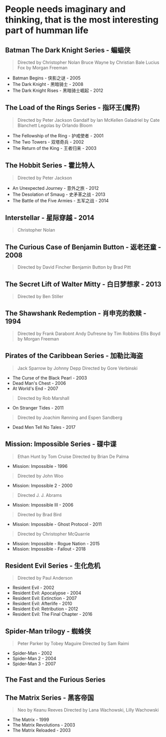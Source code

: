 # People needs imaginary and thinking, that is the most interesting part of humman life

## Batman The Dark Knight Series - 蝙蝠侠

> Directed by Christopher Nolan
> Bruce Wayne by Christian Bale
> Lucius Fox by Morgan Freeman

- Batman Begins - 侠影之谜 - 2005
- The Dark Knight - 黑暗骑士 - 2008
- The Dark Knight Rises - 黑暗骑士崛起 - 2012

## The Load of the Rings Series - 指环王(魔界)

> Directed by Peter Jackson
> Gandalf by Ian McKellen
> Galadriel by Cate Blanchett
> Legolas by Orlando Bloom

- The Fellowship of the Ring - 护戒使者 - 2001
- The Two Towers - 双塔奇兵 - 2002
- The Return of the King - 王者归来 - 2003

## The Hobbit Series - 霍比特人

> Directed by Peter Jackson

- An Unexpected Journey - 意外之旅 - 2012
- The Desolation of Smaug - 史矛革之战 - 2013
- The Battle of the Five Armies - 五军之战 - 2014

## Interstellar - 星际穿越 - 2014

> Christopher Nolan

## The Curious Case of Benjamin Button - 返老还童 - 2008

> Directed by David Fincher
> Benjamin Button by Brad Pitt

## The Secret Lift of Walter Mitty - 白日梦想家 - 2013

> Directed by Ben Stiller

## The Shawshank Redemption - 肖申克的救赎 - 1994

> Directed by Frank Darabont
> Andy Dufresne by Tim Robbins
> Ellis Boyd by Morgan Freeman

## Pirates of the Caribbean Series - 加勒比海盗

> Jack Sparrow by Johnny Depp
> Directed by Gore Verbinski

- The Curse of the Black Pearl - 2003
- Dead Man's Chest - 2006
- At World's End - 2007

> Directed by Rob Marshall

- On Stranger Tides - 2011

> Directed by Joachim Rønning and Espen Sandberg

- Dead Men Tell No Tales - 2017

## Mission: Impossible Series - 碟中谍

> Ethan Hunt by Tom Cruise
> Directed by Brian De Palma

- Mission: Impossible - 1996

> Directed by John Woo

- Mission: Impossible 2 - 2000

> Directed J. J. Abrams

- Mission: Impossible III - 2006

> Directed by Brad Bird

- Mission: Impossible - Ghost Protocol - 2011

> Directed by Christopher McQuarrie

- Mission: Impossible - Rogue Nation - 2015
- Mission: Impossible - Fallout - 2018

## Resident Evil Series - 生化危机

> Directed by Paul Anderson

- Resident Evil - 2002
- Resident Evil: Apocalypse - 2004
- Resident Evil: Extinction - 2007
- Resident Evil: Afterlife - 2010
- Resident Evil: Retribution - 2012
- Resident Evil: The Final Chapter - 2016

## Spider-Man trilogy - 蜘蛛侠

> Peter Parker by Tobey Maguire
> Directed by Sam Raimi

- Spider-Man - 2002
- Spider-Man 2 - 2004
- Spider-Man 3 - 2007

## The Fast and the Furious Series

## The Matrix Series - 黑客帝国

> Neo by Keanu Reeves
> Directed by Lana Wachowski, Lilly Wachowski

- The Matrix - 1999
- The Matrix Revolutions - 2003
- The Matrix Reloaded - 2003
